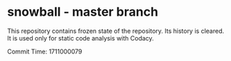 # snowball - master branch

This repository contains frozen state of the repository.
Its history is cleared. It is used only for static code
analysis with Codacy.

Commit Time: 1711000079